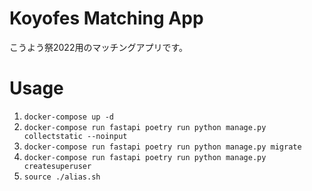 # Koyofes Matching App
こうよう祭2022用のマッチングアプリです。

# Usage
1. `docker-compose up -d`
2. `docker-compose run fastapi poetry run python manage.py collectstatic --noinput`
3. `docker-compose run fastapi poetry run python manage.py migrate`
4. `docker-compose run fastapi poetry run python manage.py createsuperuser`
5. `source ./alias.sh`
